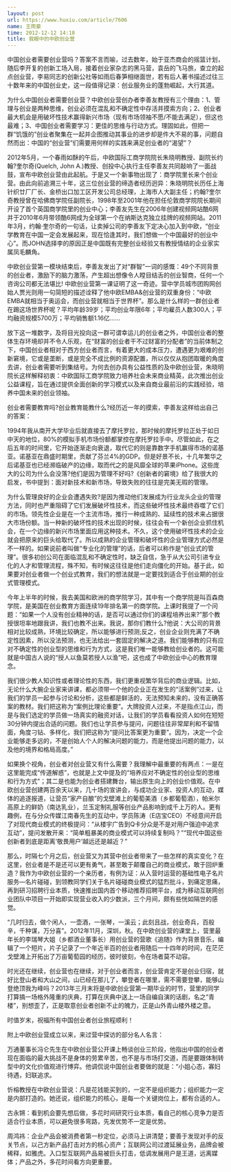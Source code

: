 ```yaml
---
layout: post
url: https://www.huxiu.com/article/7606
name: 王雨豪
time: 2012-12-12 14:18
title: 我眼中的中欧创业营
---
```

中国创业者需要创业营吗？答案不言而喻，过去数年，始于亚杰商会的摇篮计划，随后李开复的创新工场入局，接着创业家杂志的黑马营，袁岳的飞马旅，查立的起点创业营，李易同志的创新公社等如雨后春笋相继面世，若有后人著书描述过往三十数年来的中国创业史，这一段值得记录：创业服务业的蓬勃崛起，大行其道。

为什么中国创业者需要创业营？中欧创业营创办者李善友教授有三个理由：1、管理与创业是两种思维，创业必须在混乱和不确定性中存活并摸索方向；2、创业者最大机会是用破坏性技术赢得新兴市场（现有市场领袖不愿/不能去满足），但这也最难；3、中国创业者需要学习：更佳的思维与行动方式。理固如此，但把一群“饥饿的”创业者聚集在一起并企图推动其事业的进步却是件大不易的事，问题自然而出：中国的“创业营”们需要用何样的实践来满足创业者的“渴望”？

2012年5月，一个春雨如酥的午后，中欧国际工商学院院长朱晓明教授、副院长约翰?奎尔奇(Quelch, John A.)教授、创投中心执行主任李善友共同敲响了一面战鼓，宣布中欧创业营由此起航。于是又一个新事物出现了：商学院里长来个创业营。由此向前追溯三十年，这三位创业营的缔造者经历迥异：朱晓明院长历任上海针织廿厂厂长、金桥出口加工区开发公司总经理，上海市人大副主任；约翰?奎尔奇教授曾在哈佛商学院任副院长，1998年至2001年他在担任伦敦商学院院长期间开设了首个英国商学院里的创业中心；李善友先生在2006年创建视频网站酷6网并于2010年6月带领酷6网成为全球第一个在纳斯达克独立挂牌的视频网站。2011年3月，约翰·奎尔奇的一句话，让卖掉公司的李善友下定决心加入到中欧，“创业学教育在中国一定会发展起来，现在恰逢其时，我们想做一个中国最好的创业中心”。而JOHN选择李的原因正是中国既有完整创业经验又有教授情结的企业家实属凤毛麟角。

中欧创业营第一模块结束后，李善友发出了对“群智”一词的感慨：49个不同背景的创业者，激励下的脑力激荡，产生超出想像令人瞠目结舌的创业智商，任何一个咨询公司都无法堪比! 中欧创业营第一课证明了这一奇迹。营中学员城市团购网创始人贾光则用一句简短的描述诠释了他中欧EMBA&创业营的双重身份：“中欧EMBA就相当于奥运会，而创业营就相当于世界杯”。那么是什么样的一群创业者在踢这场世界杯呢？平均年龄39岁；平均创业年限6年；平均雇员人数300人；平均融资规模5700万；平均销售额1.16亿……

放下这一堆数字，及将目光投向这一群可谓幸运儿的创业者之外，中国创业者的整体生存环境却并不令人乐观，在“财富的创业者干不过财富的分配者”的当前体制之下，中国创业者相对于西方创业者而言，有着更大的成本压力，遭遇更为艰难的创新窘境，它或是垄断，或是完全不成比例的资源配置，所以仅仅从抱团取暖的角度去讲，创业者需要听到集结号。为何去创办具有公益性质的及中欧创业营，朱晓明院长这样解释初衷：中欧国际工商学院致力培养社会未来商业精英，此次推出创业公益课程，旨在通过提供全面创新的学习模式以及来自商业最前沿的实践经验，培养中国未来的创业领袖。

创业者需要教育吗?创业教育能教什么?经历近一年的摸索，李善友这样给出自己的答案：

1994年我从南开大学毕业后就直接去了摩托罗拉，那时候的摩托罗拉正处于如日中天的地位，80%的模拟手机市场份额都掌控在摩托罗拉手中。尽管如此，在之后五年的时间里，它开始逐渐走向衰退，取代它的则是靠数字手机赢得市场的诺基亚。诺基亚在鼎盛时期里，贡献了芬兰4%的GDP。但是好景不长，十几年繁华之后诺基亚也已经濒临破产的边缘，取而代之的是风靡全球的苹果iPhone。这些庞大的公司为什么会没落?他们是因为管理不好吗?《创新者的窘境》给了我很大的启发，书中提到：面对新技术和新市场，导致失败的往往是完美无瑕的管理。

为什么管理良好的企业会遭遇失败?是因为推动他们发展成为行业龙头企业的管理方法，同时也严重阻碍了它们发展破坏性技术，而这些破坏性技术最终吞噬了它们的市场。领先性企业是在一个主流市场，推行一种成熟的、延续性的技术来占据很大市场份额。当一种新的破坏性的技术出现的时候，往往会有一个新创企业抓住机会，在一个边缘的新兴市场里面应用这种技术。不久，这个使用破坏性技术的企业就会把原来的巨头给取代了。所以成熟的企业管理和破坏性的企业管理方式必然是不一样的。如果说前者叫做“专业化的管理”的话，后者可以称作是“创业式的管理”。很多初创公司在面临混乱和不确定性时，缺乏自信，急于从大公司引进专业化的人才和管理流程，殊不知，有时候这往往是他们走向僵化的开始。基于此，如果要对创业者做一个创业式教育，我们的想法就是一定要找到适合于创业期的创业式管理模式。

今年上半年的时候，我去美国和欧洲的商学院学习，其中有一个商学院是叫百森商学院，是美国在创业教育方面连续19年排名第一的商学院。上课时我提了一个问题：“如果一个人没有创业精神的话，是否可以通过你们的课程培养出来?”那个教授很坦率地跟我讲，我们也教不出来。我说，那你们教什么?他说：大公司的背景相对比较成熟，环境比较确定，所以能够进行预测;反之，创业企业则充满了不确定性因素，所以没法预测，也无法给出一套固定的解决之道。我们能够教的只有应对不确定性的创业型的思维和行为方式，这是我们唯一能够教给创业者的。这可能就是中国古人说的“授人以鱼莫若授人以渔”吧，这也成了中欧创业中心的教育理念。

我们很少教人知识性或者理论性的东西，我们更重视繁华背后的商业逻辑。比如，无论什么大腕企业家来讲课，都必须带一个他的企业正在发生的“活案例”过来，让我们的学员一起参与讨论和分析，这些都是鲜活的，无法预知未来的，没有正确答案的教材。我们把这称为“案例比理论重要”。大牌投资人过来，不是指点江山，而是与我们选定的学员做一场真实的融资对话，让我们的学员看看投资人如何在短短30分钟内提出合适的问题。我们也让学员参与提问，问题往往非常犀利和不留情面，角度刁钻、多样化，我们把这称为“提问比答案更为重要”。因为，决定一个企业能够走多远的，不是创始人个人的解决问题的能力，而是他提出问题的能力，以及他的境界和格局高度。”

如果换个视角，创业者对创业营又有什么需要？我理解中最重要的有两点：一是在这里能完成“传道解惑”，也就是上文中提及的“培养应对不确定性的创业型的思维和行为方式”；其二是也能为创业者搭建舞台，输出原生向上的创业价值观。在中欧创业营创建两百余天以来，几十场的宣讲会，与成功企业家、投资人的互动，媒体的追逐报道，让营员“家产自酿”的戈壁滩上的葡萄美酒（乡都葡萄酒），帕米尔高原上的鲜奶（南达乳业），兰玉定制礼服等创业产品影响到成千上万的人。更有趣例，在与分众传媒江南春先生的互动中，学员陈涛（E店宝CEO）不经意间开启了对现代商业模式的终极提问：“从楼宇广告到Q卡分众是不是对用户强迫中追求互动”，提问发散开来：“简单粗暴美的商业模式可以持续复制吗？”“现代中国这些创新者到底是距离‘敬畏用户’越远还是越近？”

那么，时隔七个月之后，创业营又为其营中创业者带来了一些怎样的真实变化？在这里，创业者是不是还可以更有勇气，甚至敢于颠覆自己的商业模式，敢于回炉重造？我作为中欧创业营的一个亲历者，有例为证：从入营时运营的基础性电子名片服务—名片碰碰，到领教同学们关于名片碰碰商业模式的猛烈批斗，到痛定思痛，再到研习招聘行业本质，快速推出国内首个移动推荐招聘平台，成为移动互联网创业团队中项目一开始即实现营业收入的少数派，三个月间，颇有些恍如隔世的感觉。

“几时归去，做个闲人，一壶酒，一张琴，一溪云；此刻且战，创业奇兵，百般辛，千种谋，万分喜”。2012年11月，深圳，秋。在中欧创业营的课堂上，营里最年长的李瑞琴大姐（乡都酒业董事长）用创业营的营歌《追随》作为背景音乐，编辑了一个短片，片子记录了一个年近半百的创业者用随后一十四年的时间，在茫茫戈壁滩上开拓出了万亩葡萄园的经历，彼时彼刻，令在场者莫不动容。

时光还在继续，创业营也在继续，对于创业者而言，创业营肯定不是创业归宿，就好比登山者和大山之间，山已经在那儿了，攀登者在哪里，需不需要登攀，能够山登绝顶我为峰吗？2013年三月末将是中欧创业营第一期毕业的时节，营里的同学打算搞一场格外隆重的庆典，打算在庆典中送上一场自编自演的话剧，名之“青楼”，别想歪了，正是取意创业者创新不止的魄力，正是山外青山楼外楼之意。

时值岁末，祝福所有中国创业者创业旅程顺利！

附上中欧创业营成立以来，来过营中探访的部分名人名言：

万通董事长冯仑先生在中欧创业营公开课上畅谈创业三阶段，他指出中国的创业者现在面临的最大挑战不是身体的劳累辛苦，也不是与市场打交道，而是要跟体制转型中的文化价值观进行博弈。他调侃说中国创业者要做的就是：“小姐心态，寡妇待遇，妇联追求。

忻榕教授在中欧创业营说：凡是花钱能买到的，一定不是组织能力；组织能力一定是内部打造的。她还说，组织能力的核心，是每一个关键岗位上，都有合适的人。

古永锵：看到机会要先想后做，多花时间研究行业本质，看自己的核心竞争力是否适合行业本质，可以避免很多弯路，先发优势不一定是优势。

周鸿祎：企业产品会被消费者第一秒定位，必须马上讲清楚；要善于发现对手的反关节点，以己方新产品打击对方的核心资产；互联网公司过渡延展业务，品牌会被稀释，如雅虎。入口型互联网产品易被巨头打击，低调发展用户是王道，远离媒体；产品之外，多花时间看方向更重要。


